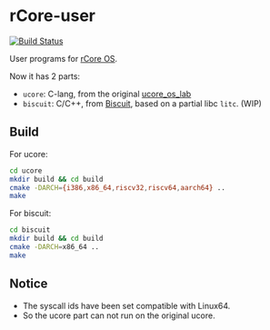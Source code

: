 # rCore-user

[![Build Status](https://travis-ci.org/wangrunji0408/rcore_user.svg?branch=master)](https://travis-ci.org/wangrunji0408/rcore_user)

User programs for [rCore OS](https://github.com/wangrunji0408/RustOS).



Now it has 2 parts:

* `ucore`: C-lang, from the original [ucore_os_lab](https://github.com/chyyuu/ucore_os_plus)
* `biscuit`: C/C++, from [Biscuit](https://github.com/mit-pdos/biscuit), based on a partial libc `litc`. (WIP)

## Build

For ucore:

```bash
cd ucore
mkdir build && cd build
cmake -DARCH={i386,x86_64,riscv32,riscv64,aarch64} ..
make
```

For biscuit:

```bash
cd biscuit
mkdir build && cd build
cmake -DARCH=x86_64 ..
make
```

## Notice

* The syscall ids have been set compatible with Linux64.
* So the ucore part can not run on the original ucore.
